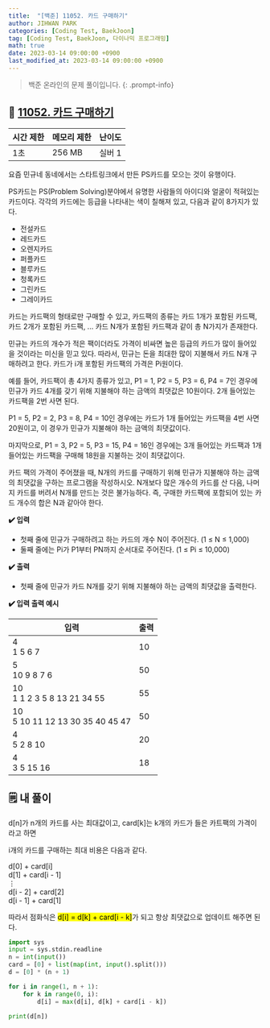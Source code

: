 ```yaml
---
title:  "[백준] 11052. 카드 구매하기"
author: JIHWAN PARK
categories: [Coding Test, BaekJoon]
tag: [Coding Test, BaekJoon, 다이나믹 프로그래밍]
math: true
date: 2023-03-14 09:00:00 +0900
last_modified_at: 2023-03-14 09:00:00 +0900
---
```

> 백준 온라인의 문제 풀이입니다. 
{: .prompt-info}

## 📖 <a href='https://www.acmicpc.net/problem/11052' target='_blank'>11052. 카드 구매하기</a>

|시간 제한|메모리 제한|난이도|
|---|---|---|
|1초|256 MB|실버 1|

요즘 민규네 동네에서는 스타트링크에서 만든 PS카드를 모으는 것이 유행이다.

PS카드는 PS(Problem Solving)분야에서 유명한 사람들의 아이디와 얼굴이 적혀있는 카드이다. 각각의 카드에는 등급을 나타내는 색이 칠해져 있고, 다음과 같이 8가지가 있다.

- 전설카드
- 레드카드
- 오렌지카드
- 퍼플카드
- 블루카드
- 청록카드
- 그린카드
- 그레이카드

카드는 카드팩의 형태로만 구매할 수 있고, 카드팩의 종류는 카드 1개가 포함된 카드팩, 카드 2개가 포함된 카드팩, ... 카드 N개가 포함된 카드팩과 같이 총 N가지가 존재한다.

민규는 카드의 개수가 적은 팩이더라도 가격이 비싸면 높은 등급의 카드가 많이 들어있을 것이라는 미신을 믿고 있다. 따라서, 민규는 돈을 최대한 많이 지불해서 카드 N개 구매하려고 한다. 카드가 i개 포함된 카드팩의 가격은 Pi원이다.

예를 들어, 카드팩이 총 4가지 종류가 있고, P1 = 1, P2 = 5, P3 = 6, P4 = 7인 경우에 민규가 카드 4개를 갖기 위해 지불해야 하는 금액의 최댓값은 10원이다. 2개 들어있는 카드팩을 2번 사면 된다.

P1 = 5, P2 = 2, P3 = 8, P4 = 10인 경우에는 카드가 1개 들어있는 카드팩을 4번 사면 20원이고, 이 경우가 민규가 지불해야 하는 금액의 최댓값이다.

마지막으로, P1 = 3, P2 = 5, P3 = 15, P4 = 16인 경우에는 3개 들어있는 카드팩과 1개 들어있는 카드팩을 구매해 18원을 지불하는 것이 최댓값이다.

카드 팩의 가격이 주어졌을 때, N개의 카드를 구매하기 위해 민규가 지불해야 하는 금액의 최댓값을 구하는 프로그램을 작성하시오. N개보다 많은 개수의 카드를 산 다음, 나머지 카드를 버려서 N개를 만드는 것은 불가능하다. 즉, 구매한 카드팩에 포함되어 있는 카드 개수의 합은 N과 같아야 한다.

**✔️ 입력**

- 첫째 줄에 민규가 구매하려고 하는 카드의 개수 N이 주어진다. (1 ≤ N ≤ 1,000)
- 둘째 줄에는 Pi가 P1부터 PN까지 순서대로 주어진다. (1 ≤ Pi ≤ 10,000)

**✔️ 출력**

- 첫째 줄에 민규가 카드 N개를 갖기 위해 지불해야 하는 금액의 최댓값을 출력한다.

**✔️ 입력 출력 예시**

|입력|출력|
|---|---|
|4<br>1 5 6 7|10|
|5<br>10 9 8 7 6|50|
|10<br>1 1 2 3 5 8 13 21 34 55|55|
|10<br>5 10 11 12 13 30 35 40 45 47|50|
|4<br>5 2 8 10|20|
|4<br>3 5 15 16|18|


## 🗒️ 내 풀이
d[n]가 n개의 카드를 사는 최대값이고, card[k]는 k개의 카드가 들은 카트팩의 가격이라고 하면

i개의 카드를 구매하는 최대 비용은 다음과 같다.

d[0] + card[i]<br>
d[1] + card[i - 1]<br>
$\vdots$<br>
d[i - 2] + card[2]<br>
d[i - 1] + card[1]

따라서 점화식은 <mark>d[i] = d[k] + card[i - k]</mark>가 되고 항상 최댓값으로 업데이트 해주면 된다.

```python
import sys
input = sys.stdin.readline
n = int(input())
card = [0] + list(map(int, input().split()))
d = [0] * (n + 1)

for i in range(1, n + 1):
    for k in range(0, i):
        d[i] = max(d[i], d[k] + card[i - k])

print(d[n])
```